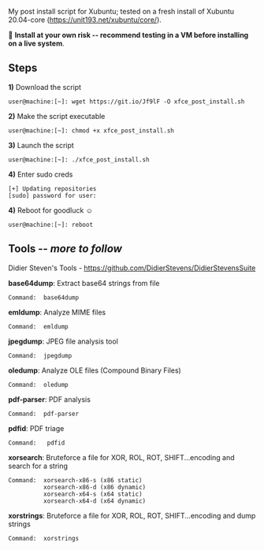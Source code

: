 My post install script for Xubuntu; tested on a fresh install of Xubuntu 20.04-core (https://unit193.net/xubuntu/core/).

:loudspeaker:  **Install at your own risk -- recommend testing in a VM before installing on a live system**.

## Steps
**1)** Download the script
```text
user@machine:[~]: wget https://git.io/Jf9lF -O xfce_post_install.sh
```

**2)** Make the script executable 
```text
user@machine:[~]: chmod +x xfce_post_install.sh
```

**3)** Launch the script
```text
user@machine:[~]: ./xfce_post_install.sh
```

**4)** Enter sudo creds
```text
[+] Updating repositories
[sudo] password for user: 
```

**4)** Reboot for goodluck :relaxed:
```text
user@machine:[~]: reboot 
```


## Tools -- *more to follow*
Didier Steven's Tools - https://github.com/DidierStevens/DidierStevensSuite

**base64dump**: Extract base64 strings from file
```text
Command:  base64dump
```

**emldump**: Analyze MIME files
```text
Command:  emldump
```

**jpegdump**: JPEG file analysis tool
```text
Command:  jpegdump
```

**oledump**: Analyze OLE files (Compound Binary Files)
```text
Command:  oledump
```

**pdf-parser**: PDF analysis
```text
Command:  pdf-parser
```

**pdfid**: PDF triage
```text
Command:   pdfid
```

**xorsearch**: Bruteforce a file for XOR, ROL, ROT, SHIFT...encoding and search for a string
```text
Command:  xorsearch-x86-s (x86 static)
          xorsearch-x86-d (x86 dynamic)
          xorsearch-x64-s (x64 static)
          xorsearch-x64-d (x64 dynamic)
```

**xorstrings**: Bruteforce a file for XOR, ROL, ROT, SHIFT...encoding and dump strings
```text
Command:  xorstrings
```
